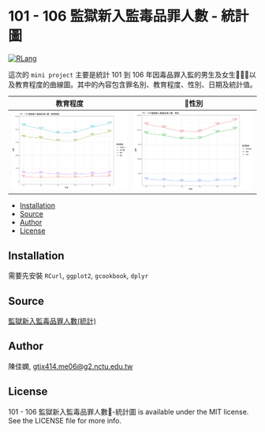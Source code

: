 # 101 - 106 監獄新入監毒品罪人數 - 統計圖

[![RLang](https://img.shields.io/badge/Language-R-brown.svg)](https://www.r-project.org)

這次的 `mini project` 主要是統計 101 到 106 年因毒品罪入監的男生及女生以及教育程度的曲線圖。其中的內容包含罪名別、教育程度、性別、日期及統計值。

教育程度                    |  性別
:-------------------------:|:-------------------------:
![](https://github.com/gt414/RMiniFinalProject/blob/master/by_education_level.jpg)  |  ![](https://github.com/gt414/RMiniFinalProject/blob/master/by_gender.jpg)

- [Installation](#Installation)
- [Source](#Source)
- [Author](#Author)
- [License](#License)

## Installation
需要先安裝 `RCurl`, `ggplot2`, `gcookbook`, `dplyr`

## Source

[監獄新入監毒品罪人數(統計)](https://data.gov.tw/dataset/94511)

## Author

陳佳嫻, gtjx414.me06@g2.nctu.edu.tw

## License

101 - 106 監獄新入監毒品罪人數-統計圖 is available under the MIT license. See the LICENSE file for more info.